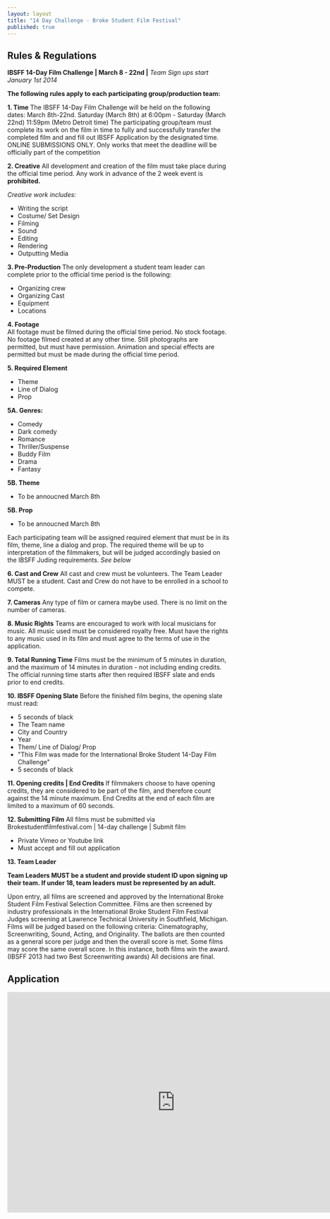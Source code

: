 ```yaml
---
layout: layout
title: "14 Day Challenge - Broke Student Film Festival"
published: true
---
```


## Rules & Regulations

**IBSFF 14-Day Film Challenge  | March 8 - 22nd |**
_Team Sign ups start January 1st 2014_

**The following rules apply to each participating group/production team:**


**1. Time**
The IBSFF 14-Day Film Challenge will be held on the following dates: March 8th-22nd. Saturday (March 8th)  at 6:00pm - Saturday (March 22nd) 11:59pm (Metro Detroit time)
 The participating group/team must complete its work on the film in time to fully and successfully transfer the completed film and and fill out IBSFF Application by the designated time. ONLINE SUBMISSIONS ONLY. Only works that meet the deadline will be officially part of the competition

**2. Creative**
All development and creation of the film must take place during the official time period. Any work in  advance of the 2 week event is **prohibited.** 

 _Creative work includes:_
 
- Writing the script
- Costume/ Set Design
- Filming
- Sound
- Editing
- Rendering
- Outputting Media



    
    

**3. Pre-Production**
The only development a student team leader can complete prior to the official time period is the following:

- Organizing crew 
- Organizing Cast
- Equipment
- Locations




**4. Footage**	
All footage must be filmed during the official time period. No stock footage. No footage filmed created at any other time. Still photographs are permitted, but must have permission. Animation and special effects are permitted but must be made during the official time period.

       
**5. Required Element**
- Theme
- Line of Dialog
- Prop

**5A. Genres:**
- Comedy
- Dark comedy
- Romance
- Thriller/Suspense
- Buddy Film
- Drama
- Fantasy

**5B. Theme**
- To be annoucned March 8th

**5B. Prop**
- To be annoucned March 8th


Each participating team will be assigned required element that must be in its film, theme, line a dialog and prop.  The required theme will be up to interpretation of the filmmakers, but will be judged accordingly basied on the IBSFF Juding requirements. _See below_

        	   
**6. Cast and Crew**
All cast and crew must be volunteers. The Team Leader MUST be a student. Cast and Crew do not have to be enrolled in a school to compete.

        
**7. Cameras**
Any type of film or camera maybe used. There is no limit on the number of cameras.


**8. Music Rights**
Teams are encouraged to work with local musicians for music. All music used must be considered royalty free. Must have the rights to any music used in its film and must agree to the terms of use in the application. 



**9. Total Running Time**
Films must be the minimum of 5 minutes in duration, and the maximum of 14 minutes in duration - not including ending credits.  The official running time starts after then required IBSFF slate and ends prior to end credits.  

**10. IBSFF Opening Slate**
Before the finished film begins, the opening slate must read:

- 5 seconds of black 
- The Team name
- City and Country 
- Year
- Them/ Line of Dialog/ Prop
- "This Film was made for the International Broke Student 14-Day Film Challenge"
- 5 seconds of black



**11. Opening credits | End Credits**
	If filmmakers choose to have opening credits, they are considered to be part of the film, and therefore count against the 14 minute maximum.  End Credits at the end of each film are limited to a maximum of 60 seconds. 


**12. Submitting Film**
All films must be submitted via Brokestudentfilmfestival.com | 14-day challenge | Submit film
- Private Vimeo or Youtube link
- Must accept and fill out application 


**13. Team Leader**
	
   **Team Leaders MUST be a student and provide student ID upon signing up their team. If under 18, team leaders must be represented by an adult.**
    

Upon entry, all films are screened and approved by the International Broke Student Film Festival Selection Committee. Films are then screened by industry professionals in the  International Broke Student Film Festival Judges screening at Lawrence Technical University in Southfield, Michigan. Films will be judged based on the following criteria: Cinematography, Screenwriting, Sound, Acting, and Originality. The ballots are then counted as a general score per judge and then the overall score is met. Some films may score the same overall score. In this instance, both films win the award. (IBSFF 2013 had two Best Screenwriting awards) All decisions are final.


## Application
 
<iframe src="https://docs.google.com/forms/d/1SD2uOwDDUX7fFhiTXeIMPgcGbf79FwbKoK9W_NRmbMI/viewform?embedded=true" width="760" height="500" frameborder="0" marginheight="0" marginwidth="0">Loading...</iframe>